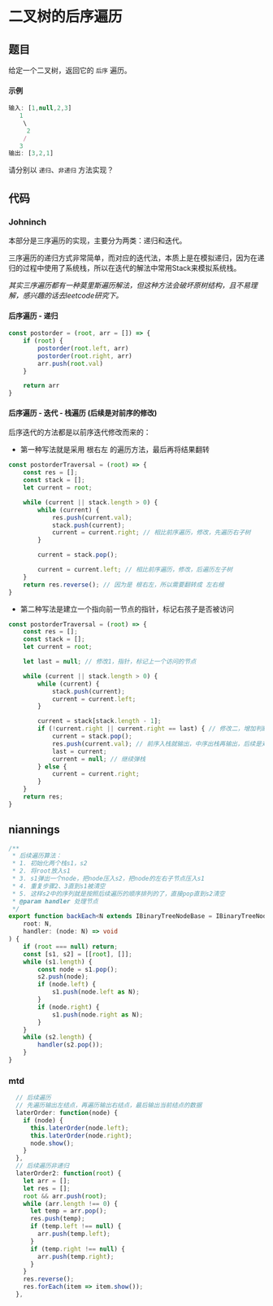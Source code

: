 # 二叉树的后序遍历

## 题目
给定一个二叉树，返回它的 `后序` 遍历。

#### 示例
```js
输入: [1,null,2,3]  
   1
    \
     2
    /
   3 
输出: [3,2,1]
```
请分别以 `递归`、`非递归` 方法实现？

## 代码

### Johninch

本部分是三序遍历的实现，主要分为两类：递归和迭代。

三序遍历的递归方式非常简单，而对应的迭代法，本质上是在模拟递归，因为在递归的过程中使用了系统栈，所以在迭代的解法中常用Stack来模拟系统栈。

*其实三序遍历都有一种莫里斯遍历解法，但这种方法会破坏原树结构，且不易理解，感兴趣的话去leetcode研究下。*

#### 后序遍历 - 递归
```js
const postorder = (root, arr = []) => {
    if (root) {
        postorder(root.left, arr)
        postorder(root.right, arr)
        arr.push(root.val)
    }

    return arr
}
```
#### 后序遍历 - 迭代 - 栈遍历 (后续是对前序的修改)
后序迭代的方法都是以前序迭代修改而来的：

- 第一种写法就是采用 根右左 的遍历方法，最后再将结果翻转
```js
const postorderTraversal = (root) => {
    const res = [];
    const stack = [];
    let current = root;

    while (current || stack.length > 0) {
        while (current) {
            res.push(current.val);
            stack.push(current);
            current = current.right; // 相比前序遍历，修改，先遍历右子树
        }

        current = stack.pop();

        current = current.left; // 相比前序遍历，修改，后遍历左子树
    }
    return res.reverse(); // 因为是 根右左，所以需要翻转成 左右根
}
```

- 第二种写法是建立一个指向前一节点的指针，标记右孩子是否被访问
```js
const postorderTraversal = (root) => {
    const res = [];
    const stack = [];
    let current = root;

    let last = null; // 修改1，指针，标记上一个访问的节点

    while (current || stack.length > 0) {
        while (current) {
            stack.push(current);
            current = current.left;
        }

        current = stack[stack.length - 1];
        if (!current.right || current.right == last) { // 修改二，增加判断是否该输出结点
            current = stack.pop();
            res.push(current.val); // 前序入栈就输出，中序出栈再输出，后续是对前序的修改
            last = current;
            current = null; // 继续弹栈
        } else {
            current = current.right;
        }
    }
    return res;
}
```

## niannings
```ts
/**
 * 后续遍历算法：
 * 1. 初始化两个栈s1，s2
 * 2. 将root放入s1
 * 3. s1弹出一个node，把node压入s2，把node的左右子节点压入s1
 * 4. 重复步骤2、3直到s1被清空
 * 5. 这样s2中的序列就是按照后续遍历的顺序排列的了，直接pop直到s2清空
 * @param handler 处理节点
 */
export function backEach<N extends IBinaryTreeNodeBase = IBinaryTreeNodeBase>(
    root: N,
    handler: (node: N) => void
) {
    if (root === null) return;
    const [s1, s2] = [[root], []];
    while (s1.length) {
        const node = s1.pop();
        s2.push(node);
        if (node.left) {
            s1.push(node.left as N);
        }
        if (node.right) {
            s1.push(node.right as N);
        }
    }
    while (s2.length) {
        handler(s2.pop());
    }
}
```

### mtd
```js
  // 后续遍历
  // 先遍历输出左结点，再遍历输出右结点，最后输出当前结点的数据
  laterOrder: function(node) {
    if (node) {
      this.laterOrder(node.left);
      this.laterOrder(node.right);
      node.show();
    }
  },
  // 后续遍历非递归
  laterOrder2: function(root) {
    let arr = [];
    let res = [];
    root && arr.push(root);
    while (arr.length !== 0) {
      let temp = arr.pop();
      res.push(temp);
      if (temp.left !== null) {
        arr.push(temp.left);
      }
      if (temp.right !== null) {
        arr.push(temp.right);
      }
    }
    res.reverse();
    res.forEach(item => item.show());
  },
```

